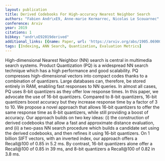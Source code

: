 ```yaml
---
layout: publication
title: Derived Codebooks For High-accuracy Nearest Neighbor Search
authors: "Fabien Andr\xE9, Anne-marie Kermarrec, Nicolas Le Scouarnec"
conference: Arxiv
year: 2019
citations: 1
bibkey: "andr\xE92019derived"
additional_links: [{name: Paper, url: 'https://arxiv.org/abs/1905.06900'}]
tags: [Indexing, ANN Search, Quantization, Evaluation Metrics]
---
```

High-dimensional Nearest Neighbor (NN) search is central in multimedia search
systems. Product Quantization (PQ) is a widespread NN search technique which
has a high performance and good scalability. PQ compresses high-dimensional
vectors into compact codes thanks to a combination of quantizers. Large
databases can, therefore, be stored entirely in RAM, enabling fast responses to
NN queries. In almost all cases, PQ uses 8-bit quantizers as they offer low
response times. In this paper, we advocate the use of 16-bit quantizers.
Compared to 8-bit quantizers, 16-bit quantizers boost accuracy but they
increase response time by a factor of 3 to 10. We propose a novel approach that
allows 16-bit quantizers to offer the same response time as 8-bit quantizers,
while still providing a boost of accuracy. Our approach builds on two key
ideas: (i) the construction of derived codebooks that allow a fast and
approximate distance evaluation, and (ii) a two-pass NN search procedure which
builds a candidate set using the derived codebooks, and then refines it using
16-bit quantizers. On 1 billion SIFT vectors, with an inverted index, our
approach offers a Recall@100 of 0.85 in 5.2 ms. By contrast, 16-bit quantizers
alone offer a Recall@100 of 0.85 in 39 ms, and 8-bit quantizers a Recall@100 of
0.82 in 3.8 ms.